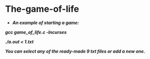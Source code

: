 # The-game-of-life
* ***An example of starting a game:***

***gcc game_of_life.c -lncurses***

***./a.out < 1.txt***

***You can select any of the ready-made 9 txt files or add a new one.***